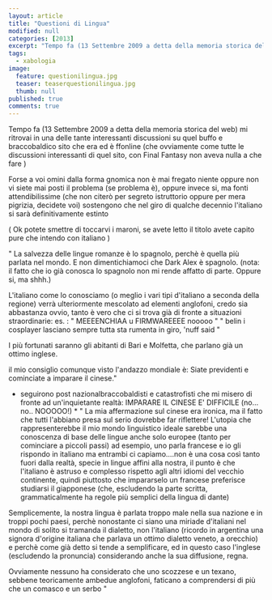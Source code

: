 ```yaml
---
layout: article
title: "Questioni di Lingua"
modified: null
categories: [2013]
excerpt: "Tempo fa (13 Settembre 2009 a detta della memoria storica del web) mi ritrovai in una..."
tags:
  - xabologia
image: 
  feature: questionilingua.jpg
  teaser: teaserquestionilingua.jpg
  thumb: null
published: true
comments: true
---
```


Tempo fa (13 Settembre 2009 a detta della memoria storica del web) mi ritrovai in una delle tante interessanti discussioni su quel buffo e braccobaldico sito che era ed è ffonline (che ovviamente come tutte le discussioni interessanti di quel sito, con Final Fantasy non aveva nulla a che fare )

Forse a voi omini dalla forma gnomica non è mai fregato niente oppure non vi siete mai posti il problema (se problema è), oppure invece si, ma fonti attendibilissime (che non citerò per segreto istruttorio oppure per mera pigrizia, decidete voi) sostengono che nel giro di qualche decennio l'italiano si sarà definitivamente estinto

( Ok potete smettre di toccarvi i maroni, se avete letto il titolo avete capito pure che intendo con italiano ) 

" La salvezza delle lingue romanze è lo spagnolo, perchè è quella più parlata nel mondo. E non dimentichiamoci che Dark Alex è spagnolo. (nota: il fatto che io già conosca lo spagnolo non mi rende affatto di parte. Oppure si, ma shhh.)

L'italiano come lo conosciamo (o meglio i vari tipi d'italiano a seconda della regione) verrà ulteriormente mescolato ad elementi anglofoni, credo sia abbastanza ovvio, tanto è vero che ci si trova già di fronte a situazioni straordinarie:
 es. :
" MEEEENCHIAA u FIRMWAREEEE nooooo "
" belin i cosplayer lasciano sempre tutta sta rumenta in giro, 'nuff said " 

I più fortunati saranno gli abitanti di Bari e Molfetta, che parlano già un ottimo inglese.

il mio consiglio comunque visto l'andazzo mondiale è: Siate previdenti e cominciate a imparare il cinese."  

* seguirono post nazionalbraccobaldisti e catastrofisti che mi misero di fronte ad un'inquietante realtà: IMPARARE IL CINESE E' DIFFICILE (no... no.. NOOOOO!) *
" La mia affermazione sul cinese era ironica, ma il fatto che tutti l'abbiano presa sul serio dovrebbe far riflettere! 
L'utopia che rappresenterebbe il mio mondo linguistico ideale sarebbe una conoscenza di base delle lingue anche solo europee (tanto per cominciare a piccoli passi) ad esempio, uno parla francese e io gli rispondo in italiano ma entrambi ci capiamo....non è una cosa così tanto fuori dalla realtà, specie in lingue affini alla nostra, il punto è che l'italiano è astruso e complesso rispetto agli altri idiomi del vecchio continente, quindi piuttosto che impararselo un francese preferisce studiarsi il giapponese (che, escludendo la parte scritta, grammaticalmente ha regole più semplici della lingua di dante)

Semplicemente, la nostra lingua è parlata troppo male nella sua nazione e in troppi pochi paesi, perchè nonostante ci siano una miriade d'italiani nel mondo di solito si tramanda il dialetto, non l'italiano (ricordo in argentina una signora d'origine italiana che parlava un ottimo dialetto veneto, a orecchio) e perchè come già detto si tende a semplificare, ed in questo caso l'inglese (escludendo la pronuncia) considerando anche la sua diffusione, regna.

Ovviamente nessuno ha considerato che uno scozzese e un texano, sebbene teoricamente ambedue anglofoni, faticano a comprendersi di più che un comasco e un serbo "